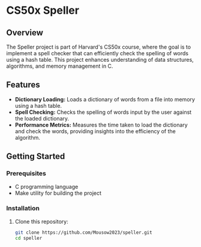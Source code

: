 # CS50x Speller

## Overview
The Speller project is part of Harvard's CS50x course, where the goal is to implement a spell checker that can efficiently check the spelling of words using a hash table. This project enhances understanding of data structures, algorithms, and memory management in C.

## Features
- **Dictionary Loading:** Loads a dictionary of words from a file into memory using a hash table.
- **Spell Checking:** Checks the spelling of words input by the user against the loaded dictionary.
- **Performance Metrics:** Measures the time taken to load the dictionary and check the words, providing insights into the efficiency of the algorithm.

## Getting Started

### Prerequisites
- C programming language
- Make utility for building the project

### Installation
1. Clone this repository:
   ```bash
   git clone https://github.com/Mousow2023/speller.git
   cd speller
